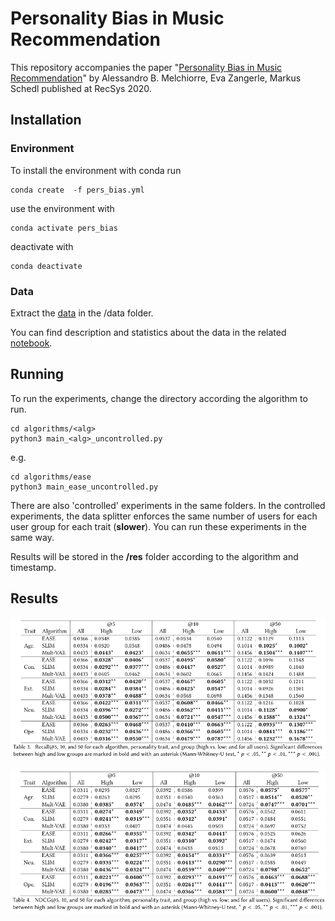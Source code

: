 # Personality Bias in Music Recommendation
This repository accompanies the paper "[Personality Bias in Music Recommendation]()" by Alessandro B. Melchiorre, Eva Zangerle, Markus Schedl
published at RecSys 2020.
## Installation

### Environment
To install the environment with conda run

```shell script
conda create  -f pers_bias.yml
```
use the environment with
```shell script
conda activate pers_bias
```
deactivate with
```shell script
conda deactivate
```

### Data
Extract the [data](https://gitlab.cp.jku.at/alessandro/twt-per/-/blob/master/data/RecSys2020_PersonaltiyBiasData.zip) in the /data folder.

You can find description and statistics about the data in the related [notebook](https://gitlab.cp.jku.at/alessandro/twt-per/-/blob/master/data/Stats.ipynb).

## Running
To run the experiments, change the directory according the algorithm to run.
```shell script
cd algorithms/<alg>
python3 main_<alg>_uncontrolled.py
```
e.g.
```shell script
cd algorithms/ease
python3 main_ease_uncontrolled.py
```

There are also 'controlled' experiments in the same folders. In the controlled experiments, the data splitter enforces 
the same number of users for each user group for each trait (**slower**).
You can run these experiments in the same way.

Results will be stored in the **/res** folder according to the algorithm and timestamp.
 

## Results
![](./images/recall.png)

![](./images/ndcg.png)

